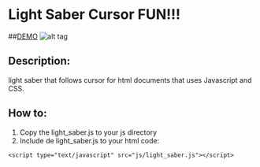 # Light Saber Cursor FUN!!!

##[DEMO](http://www.akademio.xyz/beta/starwars)
![alt tag](https://dl.dropboxusercontent.com/u/80435/lightsaber.gif)

## Description:
light saber that follows cursor for html documents that uses Javascript and CSS.

## How to:
1. Copy the light_saber.js to your js directory
2. Include de light_saber.js to your html code:

`<script type="text/javascript" src="js/light_saber.js"></script>`


